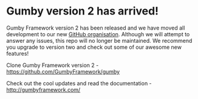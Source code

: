 Gumby version 2 has arrived!
============================

Gumby Framework version 2 has been released and we have moved all development to our new [GitHub organisation](https://github.com/GumbyFramework/).
Although we will attempt to answer any issues, this repo will no longer be maintained. We recommend you upgrade to version two and check out some of our awesome new features!

Clone Gumby Framework version 2 - https://github.com/GumbyFramework/gumby

Check out the cool updates and read the documentation - http://gumbyframework.com/

